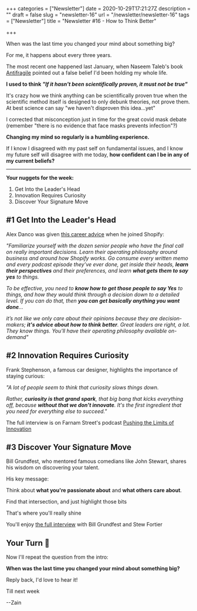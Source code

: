 +++
categories = ["Newsletter"]
date = 2020-10-29T17:21:27Z
description = ""
draft = false
slug = "newsletter-16"
url = "/newsletter/newsletter-16"
tags = ["Newsletter"]
title = "Newsletter #16 - How to Think Better"

+++


When was the last time you changed your mind about something big?

For me, it happens about every three years.

The most recent one happened last January, when Naseem Taleb's book [Antifragile](https://amzn.to/34BtNHV) pointed out a false belief I'd been holding my whole life.

**I used to think _"If it hasn't been scientifically proven, it must not be true"_**

It's crazy how we think anything can be scientifically proven true when the scientific method itself is designed to only debunk theories, not prove them. At best science can say "we haven't disproven this idea...yet"

I corrected that misconception just in time for the great covid mask debate (remember "there is no evidence that face masks prevents infection"?)

**Changing my mind so regularly is a humbling experience.**

If I know I disagreed with my past self on fundamental issues, and I know my future self will disagree with me today, **how confident can I be in any of my current beliefs?**

---

**Your nuggets for the week:**

1. Get Into the Leader's Head
2. Innovation Requires Curiosity
3. Discover Your Signature Move

## #1 Get Into the Leader's Head

Alex Danco was given [this career advice](https://danco.substack.com/p/six-lessons-from-six-months-at-shopify) when he joined Shopify:

_"Familiarize yourself with the dozen senior people who have the final call on really important decisions. Learn their operating philosophy around business and around how Shopify works. Go consume every written memo and every podcast episode they’ve ever done, get inside their heads, **learn their perspectives** and their preferences, and learn **what gets them to say yes** to things._

_To be effective, you need to **know how to get those people to say Yes** to things, and how they would think through a decision down to a detailed level. If you can do that, then **you can get basically anything you want done**..._

_it’s not like we only care about their opinions because they are decision-makers; **it's advice about how to think better**. Great leaders are right, a lot. They know things. You'll have their operating philosophy available on-demand"_

## #2 Innovation Requires Curiosity

Frank Stephenson, a famous car designer, highlights the importance of staying curious:

_"A lot of people seem to think that curiosity slows things down._

_Rather, **curiosity is that grand spark**, that big bang that kicks everything off, because **without that we don't innovate**. It's the first ingredient that you need for everything else to succeed."_

The full interview is on Farnam Street's podcast [Pushing the Limits of Innovation](https://fs.blog/knowledge-project/frank-stephenson/)

## #3 Discover Your Signature Move

Bill Grundfest, who mentored famous comedians like John Stewart, shares his wisdom on discovering your talent.

His key message:

Think about **what you're passionate about** and **what others care about**.

Find that intersection, and just highlight those bits

That's where you'll really shine

You'll enjoy [the full interview](https://www.youtube.com/watch?v=I00kt_7rNjc) with Bill Grundfest and Stew Fortier

## Your Turn 👊

Now I'll repeat the question from the intro:

**When was the last time you changed your mind about something big?**

Reply back, I'd love to hear it!

Till next week

--Zain

